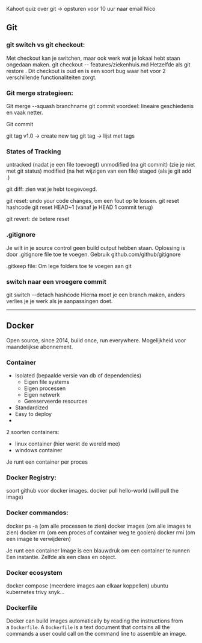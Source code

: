 Kahoot quiz over git -> opsturen voor 10 uur naar email Nico
## Git
### git switch vs git checkout:
Met checkout kan je switchen, maar ook werk wat je lokaal hebt staan ongedaan maken.
git checkout -- features/ziekenhuis.md
Hetzelfde als git restore .
Dit checkout is oud en is een soort bug waar het voor 2 verschillende functionaliteiten zorgt.

### Git merge strategieen:
Git merge --squash branchname
git commit voordeel: lineaire geschiedenis en vaak netter.

Git commit

git tag v1.0 -> create new tag
git tag -> lijst met tags

### States of Tracking
untracked (nadat je een file toevoegt)
unmodified (na git commit) (zie je niet met git status)
modified (na het wijzigen van een file)
staged (als je git add .)

git diff:
zien wat je hebt toegevoegd.

git reset:
undo your code changes, om een fout op te lossen.
git reset hashcode
git reset HEAD~1 (vanaf je HEAD 1 commit terug)

git revert:
de betere reset

### .gitignore
Je wilt in je source control geen build output hebben staan.
Oplossing is door .gitignore file toe te voegen.
Gebruik github.com/github/gitignore

.gitkeep file:
Om lege folders toe te voegen aan git

### switch naar een vroegere commit
git switch --detach hashcode
Hierna moet je een branch maken, anders verlies je je werk als je aanpassingen doet.

-------------------------

## Docker

Open source, since 2014, build once, run everywhere.
Mogelijkheid voor maandelijkse abonnement.

### Container
- Isolated (bepaalde versie van db of dependencies)
	- Eigen file systems
	- Eigen processen
	- Eigen netwerk
	- Gereserveerde resources
- Standardized 
- Easy to deploy 
- 
2 soorten containers:
- linux container (hier werkt de wereld mee)
- windows container

Je runt een container per proces

### Docker Registry:
soort github voor docker images.
docker pull hello-world (will pull the image)

### Docker commandos:
docker ps -a (om alle processen te zien)
docker images (om alle images te zien)
docker rm (om een proces of container weg te gooien)
docker rmi (om een image te verwijderen)

Je runt een container
Image is een blauwdruk om een container te runnen
Een instantie. Zelfde als een class en object.

### Docker ecosystem
docker compose (meerdere images aan elkaar koppellen)
ubuntu
kubernetes
trivy
snyk...

### Dockerfile
Docker can build images automatically by reading the instructions from a `Dockerfile`. A `Dockerfile` is a text document that contains all the commands a user could call on the command line to assemble an image. 